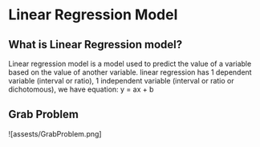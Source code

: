 # Linear Regression Model 
## What is Linear Regression model?
Linear regression model is a model used to predict the value of a variable based on the value of another variable.
linear regression has 1 dependent variable (interval or ratio), 1 independent variable (interval or ratio or dichotomous), we have equation:
y = ax + b
## Grab Problem
![assests/GrabProblem.png]